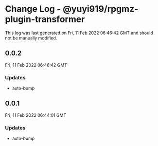 # Change Log - @yuyi919/rpgmz-plugin-transformer

This log was last generated on Fri, 11 Feb 2022 06:46:42 GMT and should not be manually modified.

## 0.0.2
Fri, 11 Feb 2022 06:46:42 GMT

### Updates

- auto-bump

## 0.0.1
Fri, 11 Feb 2022 06:44:01 GMT

### Updates

- auto-bump

